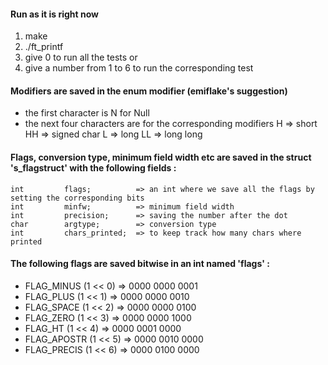 #### Run as it is right now
1. make
2. ./ft_printf
3. give 0 to run all the tests or
4. give a number from 1 to 6 to run the corresponding test

#### Modifiers are saved in the enum modifier (emiflake's suggestion)
- the first character is N for Null
- the next four characters are for the corresponding modifiers
H 	=> short
HH 	=> signed char
L 	=> long
LL 	=> long long

#### Flags, conversion type, minimum field width etc are saved in the struct 's_flagstruct' with the following fields :
	int			flags;          => an int where we save all the flags by setting the corresponding bits
	int			minfw;          => minimum field width
	int			precision;      => saving the number after the dot
	char		argtype;        => conversion type
	int			chars_printed;	=> to keep track how many chars where printed

#### The following flags are saved bitwise in an int named 'flags' :
- FLAG_MINUS (1 << 0)				=> 0000 0000 0001
- FLAG_PLUS (1 << 1)				=> 0000 0000 0010
- FLAG_SPACE (1 << 2)				=> 0000 0000 0100
- FLAG_ZERO (1 << 3)				=> 0000 0000 1000
- FLAG_HT (1 << 4)				=> 0000 0001 0000
- FLAG_APOSTR (1 << 5)			=> 0000 0010 0000
- FLAG_PRECIS (1 << 6)			=> 0000 0100 0000